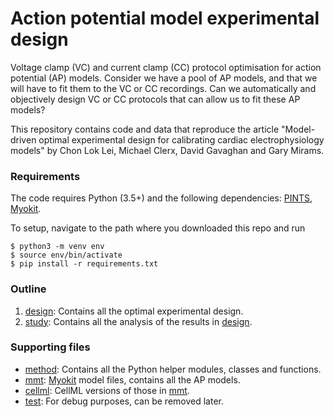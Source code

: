 # Action potential model experimental design

Voltage clamp (VC) and current clamp (CC) protocol optimisation for action potential (AP) models.
Consider we have a pool of AP models, and that we will have to fit them to the VC or CC recordings.
Can we automatically and objectively design VC or CC protocols that can allow us to fit these AP models?

This repository contains code and data that reproduce the article "Model-driven optimal experimental design for calibrating cardiac electrophysiology models" by Chon Lok Lei, Michael Clerx, David Gavaghan and Gary Mirams.


### Requirements

The code requires Python (3.5+) and the following dependencies:
[PINTS](https://github.com/pints-team/pints#installing-pints),
[Myokit](http://myokit.org/install/).

To setup, navigate to the path where you downloaded this repo and run
```console
$ python3 -m venv env
$ source env/bin/activate
$ pip install -r requirements.txt
```


### Outline

1. [design](design): Contains all the optimal experimental design.
2. [study](study): Contains all the analysis of the results in [design](design).


### Supporting files

- [method](method): Contains all the Python helper modules, classes and functions.
- [mmt](./mmt): [Myokit](http://myokit.org/) model files, contains all the AP models.
- [cellml](./cellml): CellML versions of those in [mmt](./mmt).
- [test](test): For debug purposes, can be removed later.
